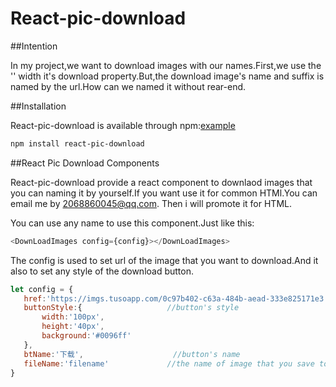 # React-pic-download

##Intention

In my project,we want to download images with our names.First,we use the '<a></a>' width it's download property.But,the download image's name and suffix is named by the url.How can we named it without rear-end.

##Installation

React-pic-download is available through npm:[example](https://www.joudee.com/downloadImage)

```sh
npm install react-pic-download
```

##React Pic Download Components

React-pic-download provide a react component to downlaod images that you can naming it by yourself.If you want use it for common HTMl.You can email me by 2068860045@qq.com. Then i will promote it for HTML.

You can use any name to use this component.Just like this:
```js
<DownLoadImages config={config}></DownLoadImages>
```

The config is used to set url of the image that you want to download.And it also to set any style of the download button.
 ```js
let config = {
	href:'https://imgs.tusoapp.com/0c97b402-c63a-484b-aead-333e825171e3.jpg',		//image's url
	buttonStyle:{					//button's style
		width:'100px',
		height:'40px',
		background:'#0096ff'
	},
	btName:'下载',					//button's name
	fileName:'filename'				//the name of image that you save to the local
}
```